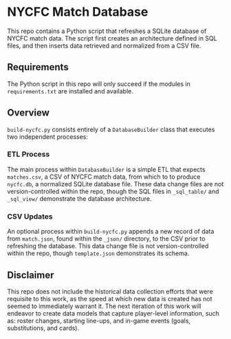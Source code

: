 # NYCFC Match Database

This repo contains a Python script that refreshes a SQLite database of NYCFC match data. The script first creates an architecture defined in SQL files, and then inserts data retrieved and normalized from a CSV file.

## Requirements

The Python script in this repo will only succeed if the modules in `requirements.txt` are installed and available.

## Overview

`build-nycfc.py` consists entirely of a `DatabaseBuilder` class that executes two independent processes:

### ETL Process

The main process within `DatabaseBuilder` is a simple ETL that expects `matches.csv`, a CSV of NYCFC match data, from which to to produce `nycfc.db`, a normalized SQLite database file. These data change files are not version-controlled within the repo, though the SQL files in `_sql_table/` and `_sql_view/` demonstrate the database architecture. 

### CSV Updates

An optional process within `build-nycfc.py` appends a new record of data from `match.json`, found within the `_json/` directory, to the CSV prior to refreshing the database. This data change file is not version-controlled within the repo, though `template.json` demonstrates its schema.

## Disclaimer

This repo does not include the historical data collection efforts that were requisite to this work, as the speed at which new data is created has not seemed to immediately warrant it. The next iteration of this work will endeavor to create data models that capture player-level information, such as: roster changes, starting line-ups, and in-game events (goals, substitutions, and cards).
